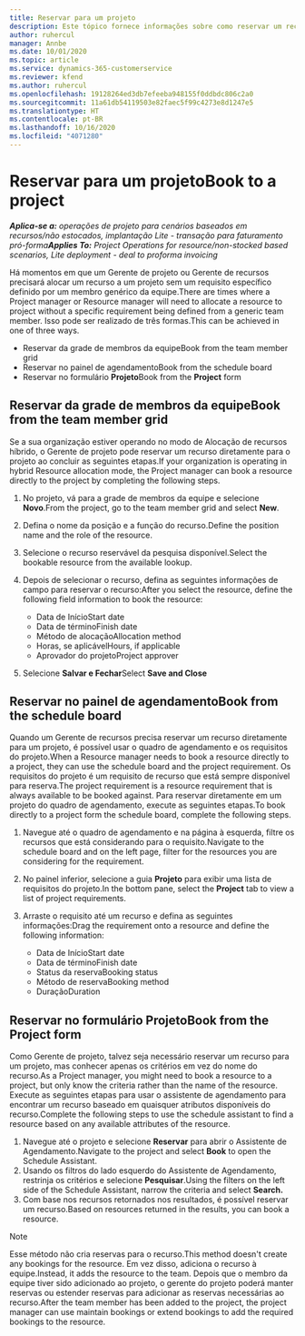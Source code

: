 ```yaml
---
title: Reservar para um projeto
description: Este tópico fornece informações sobre como reservar um recurso em um projeto.
author: ruhercul
manager: Annbe
ms.date: 10/01/2020
ms.topic: article
ms.service: dynamics-365-customerservice
ms.reviewer: kfend
ms.author: ruhercul
ms.openlocfilehash: 19128264ed3db7efeeba948155f0ddbdc806c2a0
ms.sourcegitcommit: 11a61db54119503e82faec5f99c4273e8d1247e5
ms.translationtype: HT
ms.contentlocale: pt-BR
ms.lasthandoff: 10/16/2020
ms.locfileid: "4071280"
---
```

# <a name="book-to-a-project"></a><span data-ttu-id="3d00e-103">Reservar para um projeto</span><span class="sxs-lookup"><span data-stu-id="3d00e-103">Book to a project</span></span>

<span data-ttu-id="3d00e-104">_**Aplica-se a:** operações de projeto para cenários baseados em recursos/não estocados, implantação Lite - transação para faturamento pró-forma_</span><span class="sxs-lookup"><span data-stu-id="3d00e-104">_**Applies To:** Project Operations for resource/non-stocked based scenarios, Lite deployment - deal to proforma invoicing_</span></span>

<span data-ttu-id="3d00e-105">Há momentos em que um Gerente de projeto ou Gerente de recursos precisará alocar um recurso a um projeto sem um requisito específico definido por um membro genérico da equipe.</span><span class="sxs-lookup"><span data-stu-id="3d00e-105">There are times where a Project manager or Resource manager will need to allocate a resource to project without a specific requirement being defined from a generic team member.</span></span> <span data-ttu-id="3d00e-106">Isso pode ser realizado de três formas.</span><span class="sxs-lookup"><span data-stu-id="3d00e-106">This can be achieved in one of three ways.</span></span>

- <span data-ttu-id="3d00e-107">Reservar da grade de membros da equipe</span><span class="sxs-lookup"><span data-stu-id="3d00e-107">Book from the team member grid</span></span>
- <span data-ttu-id="3d00e-108">Reservar no painel de agendamento</span><span class="sxs-lookup"><span data-stu-id="3d00e-108">Book from the schedule board</span></span>
- <span data-ttu-id="3d00e-109">Reservar no formulário **Projeto**</span><span class="sxs-lookup"><span data-stu-id="3d00e-109">Book from the **Project** form</span></span>

## <a name="book-from-the-team-member-grid"></a><span data-ttu-id="3d00e-110">Reservar da grade de membros da equipe</span><span class="sxs-lookup"><span data-stu-id="3d00e-110">Book from the team member grid</span></span>

<span data-ttu-id="3d00e-111">Se a sua organização estiver operando no modo de Alocação de recursos híbrido, o Gerente de projeto pode reservar um recurso diretamente para o projeto ao concluir as seguintes etapas.</span><span class="sxs-lookup"><span data-stu-id="3d00e-111">If your organization is operating in hybrid Resource allocation mode, the Project manager can book a resource directly to the project by completing the following steps.</span></span>

1. <span data-ttu-id="3d00e-112">No projeto, vá para a grade de membros da equipe e selecione **Novo**.</span><span class="sxs-lookup"><span data-stu-id="3d00e-112">From the project, go to the team member grid and select **New**.</span></span>
2. <span data-ttu-id="3d00e-113">Defina o nome da posição e a função do recurso.</span><span class="sxs-lookup"><span data-stu-id="3d00e-113">Define the position name and the role of the resource.</span></span>
3. <span data-ttu-id="3d00e-114">Selecione o recurso reservável da pesquisa disponível.</span><span class="sxs-lookup"><span data-stu-id="3d00e-114">Select the bookable resource from the available lookup.</span></span>
4. <span data-ttu-id="3d00e-115">Depois de selecionar o recurso, defina as seguintes informações de campo para reservar o recurso:</span><span class="sxs-lookup"><span data-stu-id="3d00e-115">After you select the resource, define the following field information to book the resource:</span></span>

    - <span data-ttu-id="3d00e-116">Data de Início</span><span class="sxs-lookup"><span data-stu-id="3d00e-116">Start date</span></span>
    - <span data-ttu-id="3d00e-117">Data de término</span><span class="sxs-lookup"><span data-stu-id="3d00e-117">Finish date</span></span>
    - <span data-ttu-id="3d00e-118">Método de alocação</span><span class="sxs-lookup"><span data-stu-id="3d00e-118">Allocation method</span></span>
    - <span data-ttu-id="3d00e-119">Horas, se aplicável</span><span class="sxs-lookup"><span data-stu-id="3d00e-119">Hours, if applicable</span></span>
    - <span data-ttu-id="3d00e-120">Aprovador do projeto</span><span class="sxs-lookup"><span data-stu-id="3d00e-120">Project approver</span></span>

6. <span data-ttu-id="3d00e-121">Selecione **Salvar e Fechar**</span><span class="sxs-lookup"><span data-stu-id="3d00e-121">Select **Save and Close**</span></span>

## <a name="book-from-the-schedule-board"></a><span data-ttu-id="3d00e-122">Reservar no painel de agendamento</span><span class="sxs-lookup"><span data-stu-id="3d00e-122">Book from the schedule board</span></span>

<span data-ttu-id="3d00e-123">Quando um Gerente de recursos precisa reservar um recurso diretamente para um projeto, é possível usar o quadro de agendamento e os requisitos do projeto.</span><span class="sxs-lookup"><span data-stu-id="3d00e-123">When a Resource manager needs to book a resource directly to a project, they can use the schedule board and the project requirement.</span></span> <span data-ttu-id="3d00e-124">Os requisitos do projeto é um requisito de recurso que está sempre disponível para reserva.</span><span class="sxs-lookup"><span data-stu-id="3d00e-124">The project requirement is a resource requirement that is always available to be booked against.</span></span> <span data-ttu-id="3d00e-125">Para reservar diretamente em um projeto do quadro de agendamento, execute as seguintes etapas.</span><span class="sxs-lookup"><span data-stu-id="3d00e-125">To book directly to a project form the schedule board, complete the following steps.</span></span>

1. <span data-ttu-id="3d00e-126">Navegue até o quadro de agendamento e na página à esquerda, filtre os recursos que está considerando para o requisito.</span><span class="sxs-lookup"><span data-stu-id="3d00e-126">Navigate to the schedule board and on the left page, filter for the resources you are considering for the requirement.</span></span>
2. <span data-ttu-id="3d00e-127">No painel inferior, selecione a guia **Projeto** para exibir uma lista de requisitos do projeto.</span><span class="sxs-lookup"><span data-stu-id="3d00e-127">In the bottom pane, select the **Project** tab to view a list of project requirements.</span></span>
3. <span data-ttu-id="3d00e-128">Arraste o requisito até um recurso e defina as seguintes informações:</span><span class="sxs-lookup"><span data-stu-id="3d00e-128">Drag the requirement onto a resource and define the following information:</span></span>

    - <span data-ttu-id="3d00e-129">Data de Início</span><span class="sxs-lookup"><span data-stu-id="3d00e-129">Start date</span></span>
    - <span data-ttu-id="3d00e-130">Data de término</span><span class="sxs-lookup"><span data-stu-id="3d00e-130">Finish date</span></span>
    - <span data-ttu-id="3d00e-131">Status da reserva</span><span class="sxs-lookup"><span data-stu-id="3d00e-131">Booking status</span></span>
    - <span data-ttu-id="3d00e-132">Método de reserva</span><span class="sxs-lookup"><span data-stu-id="3d00e-132">Booking method</span></span>
    - <span data-ttu-id="3d00e-133">Duração</span><span class="sxs-lookup"><span data-stu-id="3d00e-133">Duration</span></span>

## <a name="book-from-the-project-form"></a><span data-ttu-id="3d00e-134">Reservar no formulário Projeto</span><span class="sxs-lookup"><span data-stu-id="3d00e-134">Book from the Project form</span></span>

<span data-ttu-id="3d00e-135">Como Gerente de projeto, talvez seja necessário reservar um recurso para um projeto, mas conhecer apenas os critérios em vez do nome do recurso.</span><span class="sxs-lookup"><span data-stu-id="3d00e-135">As a Project manager, you might need to book a resource to a project, but only know the criteria rather than the name of the resource.</span></span> <span data-ttu-id="3d00e-136">Execute as seguintes etapas para usar o assistente de agendamento para encontrar um recurso baseado em quaisquer atributos disponíveis do recurso.</span><span class="sxs-lookup"><span data-stu-id="3d00e-136">Complete the following steps to use the schedule assistant to find a resource based on any available attributes of the resource.</span></span> 

1. <span data-ttu-id="3d00e-137">Navegue até o projeto e selecione **Reservar** para abrir o Assistente de Agendamento.</span><span class="sxs-lookup"><span data-stu-id="3d00e-137">Navigate to the project and select **Book** to open the Schedule Assistant.</span></span>
2. <span data-ttu-id="3d00e-138">Usando os filtros do lado esquerdo do Assistente de Agendamento, restrinja os critérios e selecione **Pesquisar**.</span><span class="sxs-lookup"><span data-stu-id="3d00e-138">Using the filters on the left side of the Schedule Assistant, narrow the criteria and select **Search.**</span></span>
3. <span data-ttu-id="3d00e-139">Com base nos recursos retornados nos resultados, é possível reservar um recurso.</span><span class="sxs-lookup"><span data-stu-id="3d00e-139">Based on resources returned in the results, you can book a resource.</span></span>

> [!NOTE]
> <span data-ttu-id="3d00e-140">Esse método não cria reservas para o recurso.</span><span class="sxs-lookup"><span data-stu-id="3d00e-140">This method doesn't create any bookings for the resource.</span></span> <span data-ttu-id="3d00e-141">Em vez disso, adiciona o recurso à equipe.</span><span class="sxs-lookup"><span data-stu-id="3d00e-141">Instead, it adds the resource to the team.</span></span> <span data-ttu-id="3d00e-142">Depois que o membro da equipe tiver sido adicionado ao projeto, o gerente do projeto poderá manter reservas ou estender reservas para adicionar as reservas necessárias ao recurso.</span><span class="sxs-lookup"><span data-stu-id="3d00e-142">After the team member has been added to the project, the project manager can use maintain bookings or extend bookings to add the required bookings to the resource.</span></span>
